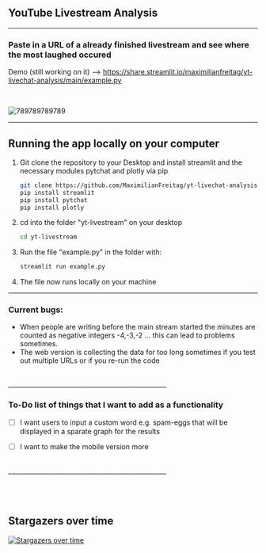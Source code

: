## YouTube Livestream Analysis

__________________________________________________

### Paste in a URL of a already finished livestream and see where the most laughed occured

Demo (still working on it) --> https://share.streamlit.io/maximilianfreitag/yt-livechat-analysis/main/example.py

<br>

![789789789789](https://user-images.githubusercontent.com/46624616/153844790-f9c62c62-760e-4321-826f-2f1747debe03.jpg)

__________________________________________________


<!-- GETTING STARTED -->
## Running the app locally on your computer


1. Git clone the repository to your Desktop and install streamlit and the necessary modules pytchat and plotly via pip
   ```sh
   git clone https://github.com/MaximilianFreitag/yt-livechat-analysis.git
   pip install streamlit
   pip install pytchat
   pip install plotly
   ```

2. cd into the folder "yt-livestream" on your desktop
   ```sh
   cd yt-livestream
   ```
   
3. Run the file "example.py" in the folder with:
   ```sh
   streamlit run example.py
   ```

4. The file now runs locally on your machine

__________________________________________________


### Current bugs: 
- When people are writing before the main stream started the minutes are counted as negative integers -4,-3,-2 ... this can lead to problems sometimes.    
- The web version is collecting the data for too long sometimes if you test out multiple URLs or if you re-run the code 



<br>
__________________________________________________


### To-Do list of things that I want to add as a functionality

- [ ] I want users to input a custom word e.g. spam-eggs that will be displayed in a sparate graph for the results
- [ ] I want to make the mobile version more 



<br>
__________________________________________________

<br>
<br>
<br>
<br>


## Stargazers over time

[![Stargazers over time](https://starchart.cc/MaximilianFreitag/yt-livechat-analysis.svg)](https://starchart.cc/MaximilianFreitag/yt-livechat-analysis)
